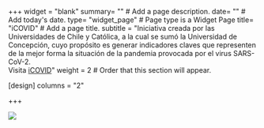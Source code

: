 +++
widget = "blank"
summary= ""  # Add a page description.
date= ""  # Add today's date.
type= "widget_page"  # Page type is a Widget Page
title= "iCOVID"  # Add a page title.
subtitle = "Iniciativa creada por las Universidades de Chile y Católica, a la cual se sumó la Universidad de Concepción, cuyo propósito es generar indicadores claves que representen de la mejor forma la situación de la pandemia provocada por el virus SARS-CoV-2. <br> Visita [iCOVID](icovidchile.cl)"
weight = 2  # Order that this section will appear.

[design]
  columns = "2"

+++

<div class='tableauPlaceholder' id='viz1597361087626' style='position: relative'><noscript><a href='https:&#47;&#47;www.icovidchile.cl&#47;show_iframe_component&#47;4364323'><img alt=' ' src='https:&#47;&#47;public.tableau.com&#47;static&#47;images&#47;CO&#47;COVID_v2_15952814711910&#47;Resumennacional&#47;1_rss.png' style='border: none' /></a></noscript><object class='tableauViz'  style='display:none;'><param name='host_url' value='https%3A%2F%2Fpublic.tableau.com%2F' /> <param name='embed_code_version' value='3' /> <param name='site_root' value='' /><param name='name' value='COVID_v2_15952814711910&#47;Resumennacional' /><param name='tabs' value='no' /><param name='toolbar' value='yes' /><param name='static_image' value='https:&#47;&#47;public.tableau.com&#47;static&#47;images&#47;CO&#47;COVID_v2_15952814711910&#47;Resumennacional&#47;1.png' /> <param name='animate_transition' value='yes' /><param name='display_static_image' value='yes' /><param name='display_spinner' value='yes' /><param name='display_overlay' value='yes' /><param name='display_count' value='yes' /><param name='language' value='es' /><param name='increment_view_count' value='no' /></object></div>                <script type='text/javascript'>                    var divElement = document.getElementById('viz1597361087626');                    var vizElement = divElement.getElementsByTagName('object')[0];                    vizElement.style.width='100%';vizElement.style.height=(divElement.offsetWidth*0.75)+'px';                    var scriptElement = document.createElement('script');                    scriptElement.src = 'https://public.tableau.com/javascripts/api/viz_v1.js';                    vizElement.parentNode.insertBefore(scriptElement, vizElement);                </script>
